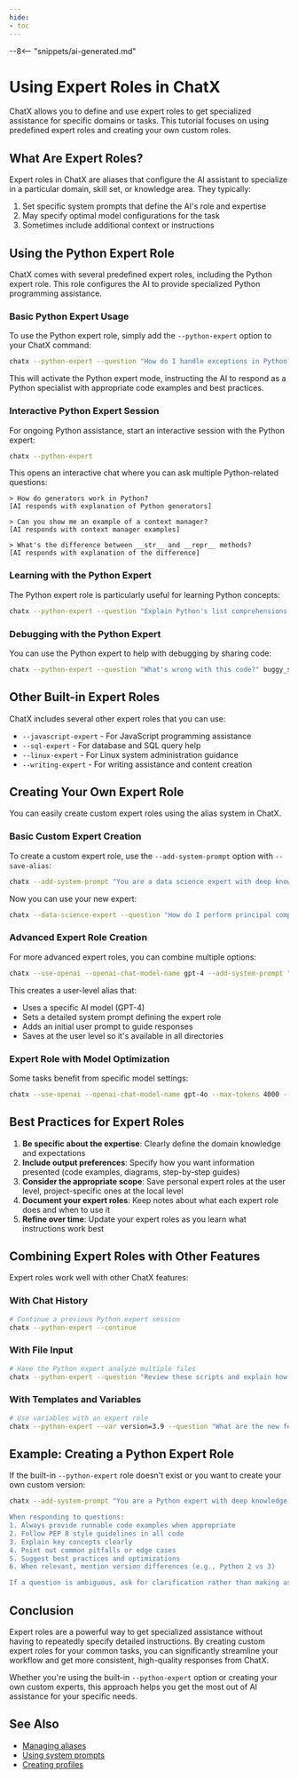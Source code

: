 ```yaml
---
hide:
- toc
---
```


--8<-- "snippets/ai-generated.md"

# Using Expert Roles in ChatX

ChatX allows you to define and use expert roles to get specialized assistance for specific domains or tasks. This tutorial focuses on using predefined expert roles and creating your own custom roles.

## What Are Expert Roles?

Expert roles in ChatX are aliases that configure the AI assistant to specialize in a particular domain, skill set, or knowledge area. They typically:

1. Set specific system prompts that define the AI's role and expertise
2. May specify optimal model configurations for the task
3. Sometimes include additional context or instructions

## Using the Python Expert Role

ChatX comes with several predefined expert roles, including the Python expert role. This role configures the AI to provide specialized Python programming assistance.

### Basic Python Expert Usage

To use the Python expert role, simply add the `--python-expert` option to your ChatX command:

```bash
chatx --python-expert --question "How do I handle exceptions in Python?"
```

This will activate the Python expert mode, instructing the AI to respond as a Python specialist with appropriate code examples and best practices.

### Interactive Python Expert Session

For ongoing Python assistance, start an interactive session with the Python expert:

```bash
chatx --python-expert
```

This opens an interactive chat where you can ask multiple Python-related questions:

```
> How do generators work in Python?
[AI responds with explanation of Python generators]

> Can you show me an example of a context manager?
[AI responds with context manager examples]

> What's the difference between __str__ and __repr__ methods?
[AI responds with explanation of the difference]
```

### Learning with the Python Expert

The Python expert role is particularly useful for learning Python concepts:

```bash
chatx --python-expert --question "Explain Python's list comprehensions with 5 progressively complex examples"
```

### Debugging with the Python Expert

You can use the Python expert to help with debugging by sharing code:

```bash
chatx --python-expert --question "What's wrong with this code?" buggy_script.py
```

## Other Built-in Expert Roles

ChatX includes several other expert roles that you can use:

- `--javascript-expert` - For JavaScript programming assistance
- `--sql-expert` - For database and SQL query help
- `--linux-expert` - For Linux system administration guidance
- `--writing-expert` - For writing assistance and content creation

## Creating Your Own Expert Role

You can easily create custom expert roles using the alias system in ChatX.

### Basic Custom Expert Creation

To create a custom expert role, use the `--add-system-prompt` option with `--save-alias`:

```bash
chatx --add-system-prompt "You are a data science expert with deep knowledge of statistics, machine learning, pandas, scikit-learn, and visualization libraries. Always include code examples with explanations of the statistical concepts involved. Suggest best practices for data analysis workflows." --save-alias data-science-expert
```

Now you can use your new expert:

```bash
chatx --data-science-expert --question "How do I perform principal component analysis in Python?"
```

### Advanced Expert Role Creation

For more advanced expert roles, you can combine multiple options:

```bash
chatx --use-openai --openai-chat-model-name gpt-4 --add-system-prompt "You are a cybersecurity expert specializing in penetration testing, security audits, and secure coding practices. Always emphasize security best practices and provide detailed explanations of vulnerabilities and their remediation." --add-user-prompt "Please analyze security issues thoroughly and provide actionable recommendations." --save-user-alias security-expert
```

This creates a user-level alias that:
- Uses a specific AI model (GPT-4)
- Sets a detailed system prompt defining the expert role
- Adds an initial user prompt to guide responses
- Saves at the user level so it's available in all directories

### Expert Role with Model Optimization

Some tasks benefit from specific model settings:

```bash
chatx --use-openai --openai-chat-model-name gpt-4o --max-tokens 4000 --add-system-prompt "You are a creative writing expert. You excel at crafting engaging narratives, developing interesting characters, and creating vivid descriptions. Provide thoughtful feedback on writing samples and suggest improvements for style, structure, and clarity." --save-alias writing-coach
```

## Best Practices for Expert Roles

1. **Be specific about the expertise**: Clearly define the domain knowledge and expectations
2. **Include output preferences**: Specify how you want information presented (code examples, diagrams, step-by-step guides)
3. **Consider the appropriate scope**: Save personal expert roles at the user level, project-specific ones at the local level
4. **Document your expert roles**: Keep notes about what each expert role does and when to use it
5. **Refine over time**: Update your expert roles as you learn what instructions work best

## Combining Expert Roles with Other Features

Expert roles work well with other ChatX features:

### With Chat History

```bash
# Continue a previous Python expert session
chatx --python-expert --continue
```

### With File Input

```bash
# Have the Python expert analyze multiple files
chatx --python-expert --question "Review these scripts and explain how they work together" script1.py script2.py config.json
```

### With Templates and Variables

```bash
# Use variables with an expert role
chatx --python-expert --var version=3.9 --question "What are the new features in Python {version}?"
```

## Example: Creating a Python Expert Role

If the built-in `--python-expert` role doesn't exist or you want to create your own custom version:

```bash
chatx --add-system-prompt "You are a Python expert with deep knowledge of Python programming language, libraries, frameworks, and best practices. You have experience with Python 2.x through Python 3.x, and are familiar with popular libraries such as NumPy, Pandas, Django, Flask, PyTorch, TensorFlow, and more.

When responding to questions:
1. Always provide runnable code examples when appropriate
2. Follow PEP 8 style guidelines in all code
3. Explain key concepts clearly
4. Point out common pitfalls or edge cases
5. Suggest best practices and optimizations
6. When relevant, mention version differences (e.g., Python 2 vs 3)

If a question is ambiguous, ask for clarification rather than making assumptions." --save-user-alias python-expert
```

## Conclusion

Expert roles are a powerful way to get specialized assistance without having to repeatedly specify detailed instructions. By creating custom expert roles for your common tasks, you can significantly streamline your workflow and get more consistent, high-quality responses from ChatX.

Whether you're using the built-in `--python-expert` option or creating your own custom experts, this approach helps you get the most out of AI assistance for your specific needs.

## See Also

- [Managing aliases](/advanced/aliases.md)
- [Using system prompts](/usage/input-options.md)
- [Creating profiles](/advanced/profiles.md)